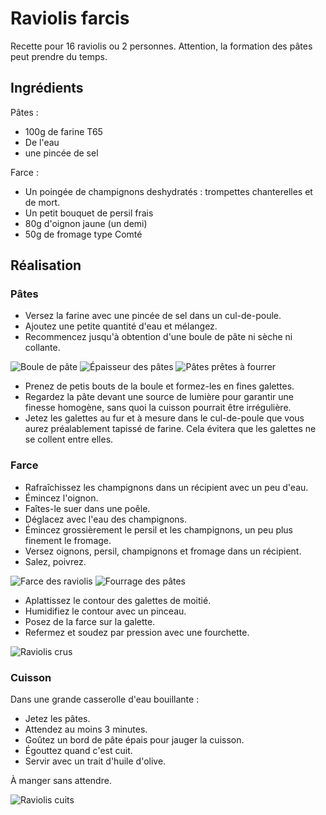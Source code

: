 Raviolis farcis
===============


Recette pour 16 raviolis ou 2 personnes.
Attention, la formation des pâtes peut prendre du temps.

Ingrédients
-----------

Pâtes :

- 100g de farine T65
- De l'eau
- une pincée de sel

Farce :

- Un poingée de champignons deshydratés : trompettes chanterelles et de mort.
- Un petit bouquet de persil frais
- 80g d'oignon jaune (un demi)
- 50g de fromage type Comté


Réalisation
-----------

### Pâtes

- Versez la farine avec une pincée de sel dans un cul-de-poule.
- Ajoutez une petite quantité d'eau et mélangez.
- Recommencez jusqu'à obtention d'une boule de pâte ni sèche ni collante.

![Boule de pâte](./raviolis.pict/boule-de-pate.jpg)
![Épaisseur des pâtes](./raviolis.pict/finesse.jpg)
![Pâtes prêtes à fourrer](./raviolis.pict/pates.jpg)

- Prenez de petis bouts de la boule et formez-les en fines galettes.
- Regardez la pâte devant une source de lumière pour garantir une finesse
  homogène, sans quoi la cuisson pourrait être irrégulière.
- Jetez les galettes au fur et à mesure dans le cul-de-poule que vous aurez
  préalablement tapissé de farine. Cela évitera que les galettes ne se collent
entre elles.

### Farce

- Rafraîchissez les champignons dans un récipient avec un peu d'eau.
- Émincez l'oignon.
- Faîtes-le suer dans une poêle.
- Déglacez avec l'eau des champignons.
- Émincez grossièrement le persil et les champignons, un peu plus finement le
  fromage.
- Versez oignons, persil, champignons et fromage dans un récipient.
- Salez, poivrez.

![Farce des raviolis](./raviolis.pict/farce.jpg)
![Fourrage des pâtes](./raviolis.pict/fourrage.jpg)

- Aplattissez le contour des galettes de moitié.
- Humidifiez le contour avec un pinceau.
- Posez de la farce sur la galette.
- Refermez et soudez par pression avec une fourchette.

![Raviolis crus](./raviolis.pict/raviolis-crus.jpg)

### Cuisson

Dans une grande casserolle d'eau bouillante :

 - Jetez les pâtes.
 - Attendez au moins 3 minutes.
 - Goûtez un bord de pâte épais pour jauger la cuisson.
 - Égouttez quand c'est cuit.
 - Servir avec un trait d'huile d'olive.

À manger sans attendre.

![Raviolis cuits](./raviolis.pict/raviolis-cuits.jpg)
